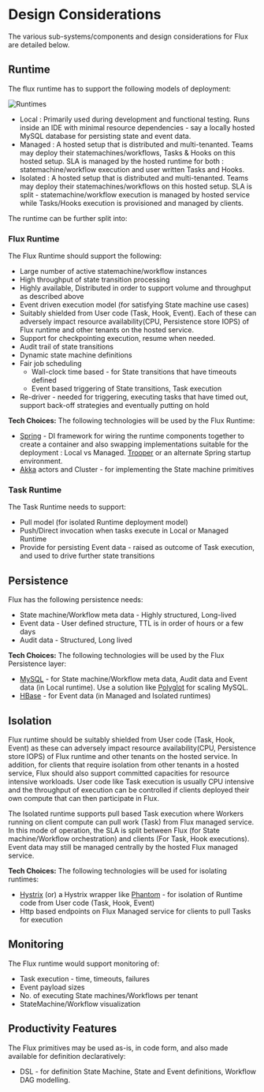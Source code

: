 # Design Considerations

The various sub-systems/components and design considerations for Flux are detailed below.

## Runtime
The flux runtime has to support the following models of deployment:

![Runtimes](https://github.com/flipkart-incubator/flux/raw/master/docs/Flux-runtimes.png)
* Local : Primarily used during development and functional testing. Runs inside an IDE with minimal resource dependencies - say a locally
hosted MySQL database for persisting state and event data.
* Managed : A hosted setup that is distributed and multi-tenanted. Teams may deploy their statemachines/workflows, Tasks & Hooks on this hosted setup.
SLA is managed by the hosted runtime for both : statemachine/workflow execution and user written Tasks and Hooks.
* Isolated : A hosted setup that is distributed and multi-tenanted. Teams may deploy their statemachines/workflows on this hosted setup. SLA is 
split - statemachine/workflow execution is managed by hosted service while Tasks/Hooks execution is provisioned and managed by clients.

The runtime can be further split into:

### Flux Runtime

The Flux Runtime should support the following:

* Large number of active statemachine/workflow instances
* High throughput of state transition processing
* Highly available, Distributed in order to support volume and throughput as described above
* Event driven execution model (for satisfying State machine use cases)
* Suitably shielded from User code (Task, Hook, Event). Each of these can adversely impact resource availability(CPU, Persistence store IOPS) of Flux runtime and other tenants on the hosted service.
* Support for checkpointing execution, resume when needed.
* Audit trail of state transitions
* Dynamic state machine definitions
* Fair job scheduling
    * Wall-clock time based - for State transitions that have timeouts defined
    * Event based triggering of State transitions, Task execution
* Re-driver - needed for triggering, executing tasks that have timed out, support back-off strategies and eventually putting on hold

**Tech Choices:**
The following technologies will be used by the Flux Runtime:
* [Spring](https://spring.io/) - DI framework for wiring the runtime components together to create a container and also swapping implementations suitable for the deployment : Local vs Managed.
[Trooper](https://github.com/regunathb/Trooper) or an alternate Spring startup environment.
* [Akka](http://akka.io/) actors and Cluster - for implementing the State machine primitives

### Task Runtime

The Task Runtime needs to support:

* Pull model (for isolated Runtime deployment model)
* Push/Direct invocation when tasks execute in Local or Managed Runtime
* Provide for persisting Event data - raised as outcome of Task execution, and used to drive further state transitions

## Persistence

Flux has the following persistence needs:
* State machine/Workflow meta data - Highly structured, Long-lived
* Event data - User defined structure, TTL is in order of hours or a few days
* Audit data - Structured, Long lived

**Tech Choices:**
The following technologies will be used by the Flux Persistence layer:
* [MySQL](https://www.mysql.com/) - for State machine/Workflow meta data, Audit data and Event data (in Local runtime). Use a solution like [Polyglot](https://github.com/flipkart-incubator/polyglot) for scaling MySQL.
* [HBase](https://hbase.apache.org/) - for Event data (in Managed and Isolated runtimes)

## Isolation

Flux runtime should be suitably shielded from User code (Task, Hook, Event) as these can adversely impact resource availability(CPU, Persistence store IOPS) of Flux runtime and other tenants on the hosted service.
In addition, for clients that require isolation from other tenants in a hosted service, Flux should also support committed capacities for resource intensive workloads. 
User code like Task execution is usually CPU intensive and the throughput of execution can be controlled if clients deployed their own compute that can then participate in Flux.

The Isolated runtime supports pull based Task execution where Workers running on client compute can pull work (Task) from Flux managed service. In this mode of operation, the SLA is split between
Flux (for State machine/Workflow orchestration) and clients (For Task, Hook executions). Event data may still be managed centrally by the hosted Flux managed service.

**Tech Choices:**
The following technologies will be used for isolating runtimes:
* [Hystrix](https://github.com/Netflix/Hystrix) (or) a Hystrix wrapper like [Phantom](https://github.com/Flipkart/phantom) - for isolation of Runtime code from User code (Task, Hook, Event) 
* Http based endpoints on Flux Managed service for clients to pull Tasks for execution

## Monitoring

The Flux runtime would support monitoring of:

* Task execution - time, timeouts, failures
* Event payload sizes
* No. of executing State machines/Workflows per tenant
* StateMachine/Workflow visualization

## Productivity Features

The Flux primitives may be used as-is, in code form, and also made available for definition declaratively:

* DSL - for definition State Machine, State and Event definitions, Workflow DAG modelling.

